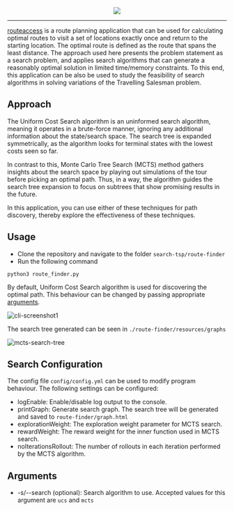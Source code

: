 <div align="center">
  <img src="https://drive.google.com/uc?id=14obsLoVYIPi_l9rf1roEVXqmnpUPmq8u">
</div>
<hr/>

[routeaccess](https://github.com/rajatkrishna/search-tsp) is a route planning application that can be used for calculating optimal routes to visit a set of locations exactly once and return to the starting location. The optimal route is defined as the route that spans the least distance. The approach used here presents the problem statement as a search problem, and applies search algorithms that can generate a reasonably optimal solution in limited time/memory constraints. To this end, this application can be also be used to study the feasibility of search algorithms in solving variations of the Travelling Salesman problem.

## Approach

The Uniform Cost Search algorithm is an uninformed search algorithm, meaning it operates in a brute-force manner, ignoring any additional information about the state/search space. The search tree is expanded symmetrically, as the algorithm looks for terminal states with the lowest costs seen so far.

In contrast to this, Monte Carlo Tree Search (MCTS) method gathers insights about the search space by playing out simulations of the tour before picking an optimal path. Thus, in a way, the algorithm guides the search tree expansion to focus on subtrees that show promising results in the future. 

In this application, you can use either of these techniques for path discovery, thereby explore the effectiveness of these techniques.

## Usage

- Clone the repository and navigate to the folder `search-tsp/route-finder`
- Run the following command
```
python3 route_finder.py
```

By default, Uniform Cost Search algorithm is used for discovering the optimal path. This behaviour can be changed by passing appropriate [arguments](#arguments).

![cli-screenshot1](https://user-images.githubusercontent.com/61770314/208029897-937549f2-48a6-4990-aafb-c24c5a4922ac.jpg)

The search tree generated can be seen in `./route-finder/resources/graphs`

![mcts-search-tree](https://user-images.githubusercontent.com/61770314/208030141-b0d6c9e3-2806-4644-b180-26549c0931c0.png)


## Search Configuration
The config file `config/config.yml` can be used to modify program behaviour. The following settings can be configured:
- logEnable: Enable/disable log output to the console.
- printGraph: Generate search graph. The search tree will be generated and saved to `route-finder/graph.html`
- explorationWeight: The exploration weight parameter for MCTS search.
- rewardWeight: The reward weight for the inner function used in MCTS search. 
- noIterationsRollout: The number of rollouts in each iteration performed by the MCTS algorithm.
## Arguments 
- -s/--search (optional): Search algorithm to use. Accepted values for this argument are `ucs` and `mcts`
